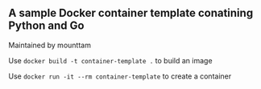 ## A sample Docker container template conatining Python and Go

Maintained by mounttam

Use `docker build -t container-template .` to build an image

Use `docker run -it --rm container-template` to create a container
